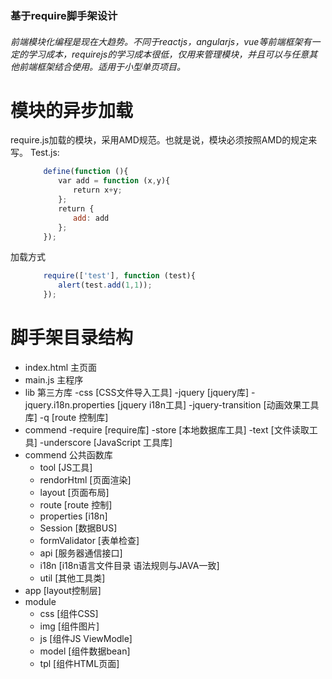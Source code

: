 ### 基于require脚手架设计

###### 前端模块化编程是现在大趋势。不同于reactjs，angularjs，vue等前端框架有一定的学习成本，requirejs的学习成本很低，仅用来管理模块，并且可以与任意其他前端框架结合使用。适用于小型单页项目。

# 模块的异步加载

require.js加载的模块，采用AMD规范。也就是说，模块必须按照AMD的规定来写。
Test.js:
```javascript
    　　define(function (){
    　　　　var add = function (x,y){
    　　　　　　return x+y;
    　　　　};
    　　　　return {
    　　　　　　add: add
    　　　　};
    　　});
```
加载方式
```javascript
    　　require(['test'], function (test){
    　　　　alert(test.add(1,1));
    　　});
```
# 脚手架目录结构
- index.html 主页面
- main.js  主程序
- lib 第三方库
	-css [CSS文件导入工具]
	-jquery 	[jquery库]
	-jquery.i18n.properties [jquery i18n工具]
	-jquery-transition [动画效果工具库]
	-q [route 控制库]
- commend
	-require [require库]
	-store [本地数据库工具]
	-text [文件读取工具]
	-underscore [JavaScript 工具库]
- commend 公共函数库
	- tool [JS工具]
	- rendorHtml [页面渲染]
	- layout  [页面布局]
	- route [route 控制]
	- properties [i18n]
	- Session [数据BUS]
	- formValidator [表单检查]
	- api [服务器通信接口]
	-  i18n [i18n语言文件目录 语法规则与JAVA一致]
	- util [其他工具类]
- app [layout控制层]
- module
	- css [组件CSS]
	- img [组件图片]
	- js [组件JS ViewModle]
	- model [组件数据bean]
	- tpl [组件HTML页面]
